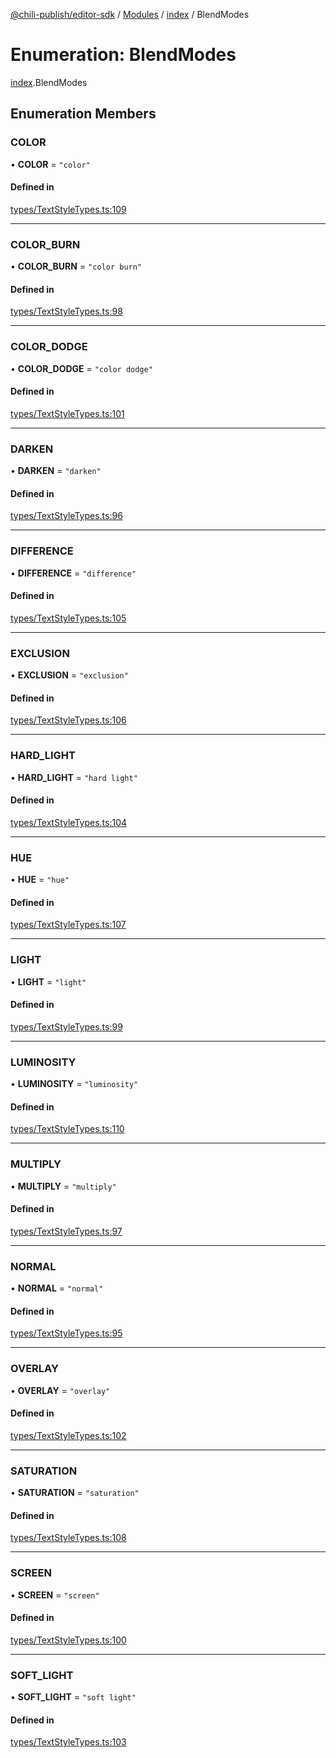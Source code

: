 [@chili-publish/editor-sdk](../README.md) / [Modules](../modules.md) / [index](../modules/index.md) / BlendModes

# Enumeration: BlendModes

[index](../modules/index.md).BlendModes

## Enumeration Members

### COLOR

• **COLOR** = ``"color"``

#### Defined in

[types/TextStyleTypes.ts:109](https://github.com/chili-publish/editor-sdk/blob/c6e096c/types/TextStyleTypes.ts#L109)

___

### COLOR\_BURN

• **COLOR\_BURN** = ``"color burn"``

#### Defined in

[types/TextStyleTypes.ts:98](https://github.com/chili-publish/editor-sdk/blob/c6e096c/types/TextStyleTypes.ts#L98)

___

### COLOR\_DODGE

• **COLOR\_DODGE** = ``"color dodge"``

#### Defined in

[types/TextStyleTypes.ts:101](https://github.com/chili-publish/editor-sdk/blob/c6e096c/types/TextStyleTypes.ts#L101)

___

### DARKEN

• **DARKEN** = ``"darken"``

#### Defined in

[types/TextStyleTypes.ts:96](https://github.com/chili-publish/editor-sdk/blob/c6e096c/types/TextStyleTypes.ts#L96)

___

### DIFFERENCE

• **DIFFERENCE** = ``"difference"``

#### Defined in

[types/TextStyleTypes.ts:105](https://github.com/chili-publish/editor-sdk/blob/c6e096c/types/TextStyleTypes.ts#L105)

___

### EXCLUSION

• **EXCLUSION** = ``"exclusion"``

#### Defined in

[types/TextStyleTypes.ts:106](https://github.com/chili-publish/editor-sdk/blob/c6e096c/types/TextStyleTypes.ts#L106)

___

### HARD\_LIGHT

• **HARD\_LIGHT** = ``"hard light"``

#### Defined in

[types/TextStyleTypes.ts:104](https://github.com/chili-publish/editor-sdk/blob/c6e096c/types/TextStyleTypes.ts#L104)

___

### HUE

• **HUE** = ``"hue"``

#### Defined in

[types/TextStyleTypes.ts:107](https://github.com/chili-publish/editor-sdk/blob/c6e096c/types/TextStyleTypes.ts#L107)

___

### LIGHT

• **LIGHT** = ``"light"``

#### Defined in

[types/TextStyleTypes.ts:99](https://github.com/chili-publish/editor-sdk/blob/c6e096c/types/TextStyleTypes.ts#L99)

___

### LUMINOSITY

• **LUMINOSITY** = ``"luminosity"``

#### Defined in

[types/TextStyleTypes.ts:110](https://github.com/chili-publish/editor-sdk/blob/c6e096c/types/TextStyleTypes.ts#L110)

___

### MULTIPLY

• **MULTIPLY** = ``"multiply"``

#### Defined in

[types/TextStyleTypes.ts:97](https://github.com/chili-publish/editor-sdk/blob/c6e096c/types/TextStyleTypes.ts#L97)

___

### NORMAL

• **NORMAL** = ``"normal"``

#### Defined in

[types/TextStyleTypes.ts:95](https://github.com/chili-publish/editor-sdk/blob/c6e096c/types/TextStyleTypes.ts#L95)

___

### OVERLAY

• **OVERLAY** = ``"overlay"``

#### Defined in

[types/TextStyleTypes.ts:102](https://github.com/chili-publish/editor-sdk/blob/c6e096c/types/TextStyleTypes.ts#L102)

___

### SATURATION

• **SATURATION** = ``"saturation"``

#### Defined in

[types/TextStyleTypes.ts:108](https://github.com/chili-publish/editor-sdk/blob/c6e096c/types/TextStyleTypes.ts#L108)

___

### SCREEN

• **SCREEN** = ``"screen"``

#### Defined in

[types/TextStyleTypes.ts:100](https://github.com/chili-publish/editor-sdk/blob/c6e096c/types/TextStyleTypes.ts#L100)

___

### SOFT\_LIGHT

• **SOFT\_LIGHT** = ``"soft light"``

#### Defined in

[types/TextStyleTypes.ts:103](https://github.com/chili-publish/editor-sdk/blob/c6e096c/types/TextStyleTypes.ts#L103)
